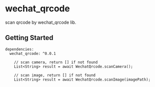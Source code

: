 # wechat_qrcode

scan qrcode by wechat_qrcode lib.

## Getting Started

```
dependencies:
  wechat_qrcode: ^0.0.1
```

```
	// scan camera, return [] if not found
    List<String> result = await WechatQrcode.scanCamera();

	// scan image, return [] if not found
    List<String> result = await WechatQrcode.scanImage(imagePath);

```

